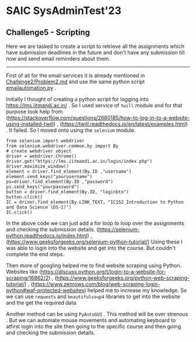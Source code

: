# SAIC SysAdminTest'23

## Challenge5 - Scripting

Here we are tasked to create a script to retrieve all the assignments which have submission deadlines in the future and don't have any submission till now and send email reminders about them.
_____________________________________________

First of all for the email services it is already mentioned in [Challenge2/Problem2.md](https://github.com/AranitheOracle/SysAdminTest-23/blob/main/Challenge2/Problem2.md) and use the same python script [emailautomation.py](https://github.com/AranitheOracle/SysAdminTest-23/blob/main/Challenge2/emailautomation.py) .

Initially I thought of creating a python script for logging into https://lms.iitmandi.ac.in/ . So I used service of `twill` module and for that purpose took help from (https://stackoverflow.com/questions/2680185/how-to-log-in-to-a-website-using-installed-twill) ,
(https://twill.readthedocs.io/en/latest/examples.html) . It failed. So I moved onto using the `selenium` module.

~~~
from selenium import webdriver
from selenium.webdriver.common.by import By
# create webdriver object
driver = webdriver.Chrome()
driver.get("https://lms.iitmandi.ac.in/login/index.php")
driver.maximize_window()
element = driver.find_element(By.ID ,"username")
element.send_keys("yourusername")
ps=driver.find_element(By.ID ,"password")
ps.send_keys("yourpassword")
button = driver.find_element(By.ID, "loginbtn")
button.click()
IC = driver.find_element(By.LINK_TEXT, "IC152 Introduction to Python and Data Science (DS-I)")
IC.click()
~~~

In the above code we can just add a for loop to loop over the assignments and checking the submission details.
(https://selenium-python.readthedocs.io/index.html) , (https://www.geeksforgeeks.org/selenium-python-tutorial/) Using these I was able to login into the website and get into the course. But couldn't complete the end steps.

Then more of googling helped me to find website scraping using Python. Websites like (https://discuss.python.org/t/login-to-a-website-for-scraping/16862/2) , (https://www.geeksforgeeks.org/python-web-scraping-tutorial/) , (https://www.zenrows.com/blog/web-scraping-login-python#waf-protected-websites) helped me to increase my knowledge. So we can use `requests` and `beautifulsoup4` libraries to get into the website and the get the required data. 

Another method can be using `PyAutoGUI` . This method will be over strenous . But we can automate mouse movements and automating keyboard to atfirst login into the site then going to the specific course and then going and checking the submission details.